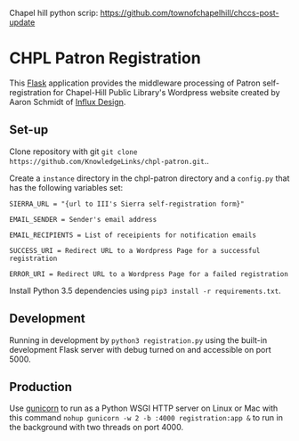Chapel hill python scrip: https://github.com/townofchapelhill/chccs-post-update

[FLSK]: http://flask.pocoo.org/
[INFLUX]: http://wearefinflux.com/

# CHPL Patron Registration
This [Flask][FLSK] application provides the middleware processing of Patron
self-registration for Chapel-Hill Public Library's Wordpress website 
created by Aaron Schmidt of [Influx Design][INFLUX].

## Set-up
Clone repository with git `git clone https://github.com/KnowledgeLinks/chpl-patron.git`.. 

Create a `instance` directory in the chpl-patron directory and a `config.py` that has 
the following variables set:

    SIERRA_URL = "{url to III's Sierra self-registration form}"

    EMAIL_SENDER = Sender's email address

    EMAIL_RECIPIENTS = List of receipients for notification emails

    SUCCESS_URI = Redirect URL to a Wordpress Page for a successful registration

    ERROR_URI = Redirect URL to a Wordpress Page for a failed registration

Install Python 3.5 dependencies using `pip3 install -r requirements.txt`.
 
## Development
Running in development by `python3 registration.py` using the built-in development
Flask server with debug turned on and accessible on port 5000.

## Production
Use [gunicorn](http://gunicorn.org/) to run as a Python WSGI HTTP server on Linux 
or Mac with this command `nohup gunicorn -w 2 -b :4000 registration:app &` to run in the 
background with two threads on port 4000. 
